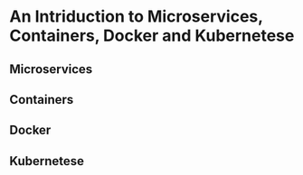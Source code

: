 # An Intriduction to Microservices, Containers, Docker and Kubernetese

## Microservices
## Containers
## Docker
## Kubernetese

